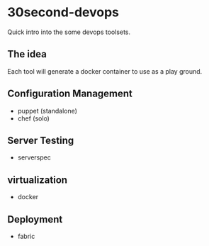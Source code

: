 30second-devops
===============

Quick intro into the some devops toolsets.


The idea
----------

Each tool will generate a docker container to use as a play ground.



Configuration Management
-----------------------------

* puppet (standalone)
* chef (solo)

Server Testing
-----------------

* serverspec

virtualization
-----------------------------

* docker

Deployment
-------------

* fabric

